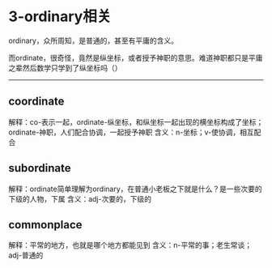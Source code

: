 # 3-ordinary相关

ordinary，众所周知，是普通的，甚至有平庸的含义。

而ordinate，很奇怪，竟然是纵坐标，或者授予神职的意思。难道神职都只是平庸之辈然后数学只学到了纵坐标吗（）


---

## coordinate

解释：co-表示一起，ordinate-纵坐标，和纵坐标一起出现的横坐标构成了坐标；ordinate-神职，人们配合协调，一起授予神职
含义：n-坐标；v-使协调，相互配合


## subordinate

解释：ordinate简单理解为ordinary，在普通小老板之下就是什么？是一些次要的下级的人物，下属
含义：adj-次要的，下级的


## commonplace

解释：平常的地方，也就是哪个地方都能见到
含义：n-平常的事；老生常谈；adj-普通的